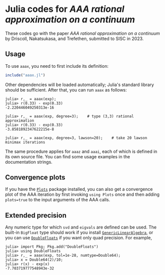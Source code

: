 # Julia codes for *AAA rational approximation on a continuum*

These codes go with the paper *AAA rational approximation on a continuum* by Driscoll, Nakatsukasa, and Trefethen, submitted to SISC in 2023.

## Usage

To use `aaax`, you need to first include its definition:
```julia
include("aaax.jl")
```
Other dependencies will be loaded automatically; Julia's standard library should be sufficient. After that, you can run `aaax` as follows:

```juliarepl
julia> r,_ = aaax(exp);
julia> r(0.33) - exp(0.33)
-2.220446049250313e-16

julia> r,_ = aaax(exp, degree=3);    # type (3,3) rational approximation
julia> r(0.33) - exp(0.33)
-3.8581892347622215e-8

julia> r,_ = aaax(exp, degree=3, lawson=20);    # take 20 lawson minimax iterations
```

The same procedure applies for `aaaz` and `aaai`, each of which is defined in its own source file. You can find some usage examples in the documentation strings.

## Convergence plots

If you have the [`Plots`](https://docs.juliaplots.org/latest/) package installed, you can also get a convergence plot of the AAA iteration by first invoking `using Plots` once and then adding `plots=true` to the input arguments of the AAA calls.

## Extended precision

Any numeric type for which `svd` and `eigvals` are defined can be used. The built-in `BigFloat` type should work if you install [`GenericLinearAlgebra`](https://github.com/JuliaLinearAlgebra/GenericLinearAlgebra.jl), or you can use [`DoubleFloats`](https://github.com/JuliaMath/DoubleFloats.jl) if you want only quad precision. For example,

```juliarepl
julia> import Pkg; Pkg.add("DoubleFloats")
julia> using DoubleFloats
julia> r,_ = aaax(exp, tol=1e-28, numtype=Double64);
julia> x = Double64(2)/10;
julia> r(x) - exp(x)
-7.703719777548943e-32
```

